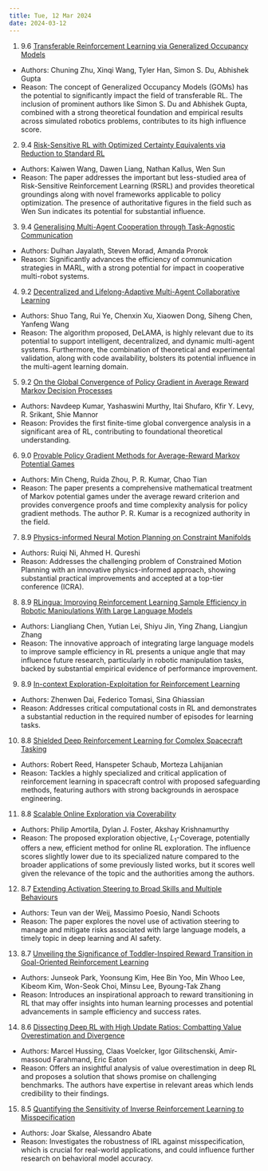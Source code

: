 ```yaml
---
title: Tue, 12 Mar 2024
date: 2024-03-12
---
```

1. 9.6 [Transferable Reinforcement Learning via Generalized Occupancy Models](https://arxiv.org/abs/2403.06328)
* Authors: Chuning Zhu, Xinqi Wang, Tyler Han, Simon S. Du, Abhishek Gupta
* Reason: The concept of Generalized Occupancy Models (GOMs) has the potential to significantly impact the field of transferable RL. The inclusion of prominent authors like Simon S. Du and Abhishek Gupta, combined with a strong theoretical foundation and empirical results across simulated robotics problems, contributes to its high influence score.

2. 9.4 [Risk-Sensitive RL with Optimized Certainty Equivalents via Reduction to Standard RL](https://arxiv.org/abs/2403.06323)
* Authors: Kaiwen Wang, Dawen Liang, Nathan Kallus, Wen Sun
* Reason: The paper addresses the important but less-studied area of Risk-Sensitive Reinforcement Learning (RSRL) and provides theoretical groundings along with novel frameworks applicable to policy optimization. The presence of authoritative figures in the field such as Wen Sun indicates its potential for substantial influence.

3. 9.4 [Generalising Multi-Agent Cooperation through Task-Agnostic Communication](https://arxiv.org/abs/2403.06750)
* Authors: Dulhan Jayalath, Steven Morad, Amanda Prorok
* Reason: Significantly advances the efficiency of communication strategies in MARL, with a strong potential for impact in cooperative multi-robot systems.

4. 9.2 [Decentralized and Lifelong-Adaptive Multi-Agent Collaborative Learning](https://arxiv.org/abs/2403.06535)
* Authors: Shuo Tang, Rui Ye, Chenxin Xu, Xiaowen Dong, Siheng Chen, Yanfeng Wang
* Reason: The algorithm proposed, DeLAMA, is highly relevant due to its potential to support intelligent, decentralized, and dynamic multi-agent systems. Furthermore, the combination of theoretical and experimental validation, along with code availability, bolsters its potential influence in the multi-agent learning domain.

5. 9.2 [On the Global Convergence of Policy Gradient in Average Reward Markov Decision Processes](https://arxiv.org/abs/2403.06806)
* Authors: Navdeep Kumar, Yashaswini Murthy, Itai Shufaro, Kfir Y. Levy, R. Srikant, Shie Mannor
* Reason: Provides the first finite-time global convergence analysis in a significant area of RL, contributing to foundational theoretical understanding.

6. 9.0 [Provable Policy Gradient Methods for Average-Reward Markov Potential Games](https://arxiv.org/abs/2403.05738)
* Authors: Min Cheng, Ruida Zhou, P. R. Kumar, Chao Tian
* Reason: The paper presents a comprehensive mathematical treatment of Markov potential games under the average reward criterion and provides convergence proofs and time complexity analysis for policy gradient methods. The author P. R. Kumar is a recognized authority in the field.

7. 8.9 [Physics-informed Neural Motion Planning on Constraint Manifolds](https://arxiv.org/abs/2403.05765)
* Authors: Ruiqi Ni, Ahmed H. Qureshi
* Reason: Addresses the challenging problem of Constrained Motion Planning with an innovative physics-informed approach, showing substantial practical improvements and accepted at a top-tier conference (ICRA).

8. 8.9 [RLingua: Improving Reinforcement Learning Sample Efficiency in Robotic Manipulations With Large Language Models](https://arxiv.org/abs/2403.06420)
* Authors: Liangliang Chen, Yutian Lei, Shiyu Jin, Ying Zhang, Liangjun Zhang
* Reason: The innovative approach of integrating large language models to improve sample efficiency in RL presents a unique angle that may influence future research, particularly in robotic manipulation tasks, backed by substantial empirical evidence of performance improvement.

9. 8.9 [In-context Exploration-Exploitation for Reinforcement Learning](https://arxiv.org/abs/2403.06826)
* Authors: Zhenwen Dai, Federico Tomasi, Sina Ghiassian
* Reason: Addresses critical computational costs in RL and demonstrates a substantial reduction in the required number of episodes for learning tasks.

10. 8.8 [Shielded Deep Reinforcement Learning for Complex Spacecraft Tasking](https://arxiv.org/abs/2403.05693)
* Authors: Robert Reed, Hanspeter Schaub, Morteza Lahijanian
* Reason: Tackles a highly specialized and critical application of reinforcement learning in spacecraft control with proposed safeguarding methods, featuring authors with strong backgrounds in aerospace engineering.

11. 8.8 [Scalable Online Exploration via Coverability](https://arxiv.org/abs/2403.06571)
* Authors: Philip Amortila, Dylan J. Foster, Akshay Krishnamurthy
* Reason: The proposed exploration objective, $L_1$-Coverage, potentially offers a new, efficient method for online RL exploration. The influence scores slightly lower due to its specialized nature compared to the broader applications of some previously listed works, but it scores well given the relevance of the topic and the authorities among the authors.

12. 8.7 [Extending Activation Steering to Broad Skills and Multiple Behaviours](https://arxiv.org/abs/2403.05767)
* Authors: Teun van der Weij, Massimo Poesio, Nandi Schoots
* Reason: The paper explores the novel use of activation steering to manage and mitigate risks associated with large language models, a timely topic in deep learning and AI safety.

13. 8.7 [Unveiling the Significance of Toddler-Inspired Reward Transition in Goal-Oriented Reinforcement Learning](https://arxiv.org/abs/2403.06880)
* Authors: Junseok Park, Yoonsung Kim, Hee Bin Yoo, Min Whoo Lee, Kibeom Kim, Won-Seok Choi, Minsu Lee, Byoung-Tak Zhang
* Reason: Introduces an inspirational approach to reward transitioning in RL that may offer insights into human learning processes and potential advancements in sample efficiency and success rates.

14. 8.6 [Dissecting Deep RL with High Update Ratios: Combatting Value Overestimation and Divergence](https://arxiv.org/abs/2403.05996)
* Authors: Marcel Hussing, Claas Voelcker, Igor Gilitschenski, Amir-massoud Farahmand, Eric Eaton
* Reason: Offers an insightful analysis of value overestimation in deep RL and proposes a solution that shows promise on challenging benchmarks. The authors have expertise in relevant areas which lends credibility to their findings.

15. 8.5 [Quantifying the Sensitivity of Inverse Reinforcement Learning to Misspecification](https://arxiv.org/abs/2403.06854)
* Authors: Joar Skalse, Alessandro Abate
* Reason: Investigates the robustness of IRL against misspecification, which is crucial for real-world applications, and could influence further research on behavioral model accuracy.

